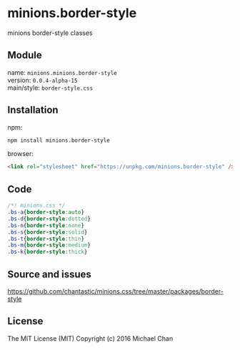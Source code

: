 # minions.border-style
minions border-style classes

## Module
name: `minions.minions.border-style`  
version: `0.0.4-alpha-15`  
main/style: `border-style.css`  

## Installation
npm:
```bash
npm install minions.border-style
```

browser:
```html
<link rel="stylesheet" href="https://unpkg.com/minions.border-style" />
```

## Code
```css
/*! minions.css */
.bs-a{border-style:auto}
.bs-d{border-style:dotted}
.bs-n{border-style:none}
.bs-s{border-style:solid}
.bs-t{border-style:thin}
.bs-m{border-style:medium}
.bs-k{border-style:thick}

```

## Source and issues

https://github.com/chantastic/minions.css/tree/master/packages/border-style

## License

The MIT License (MIT)
Copyright (c) 2016 Michael Chan